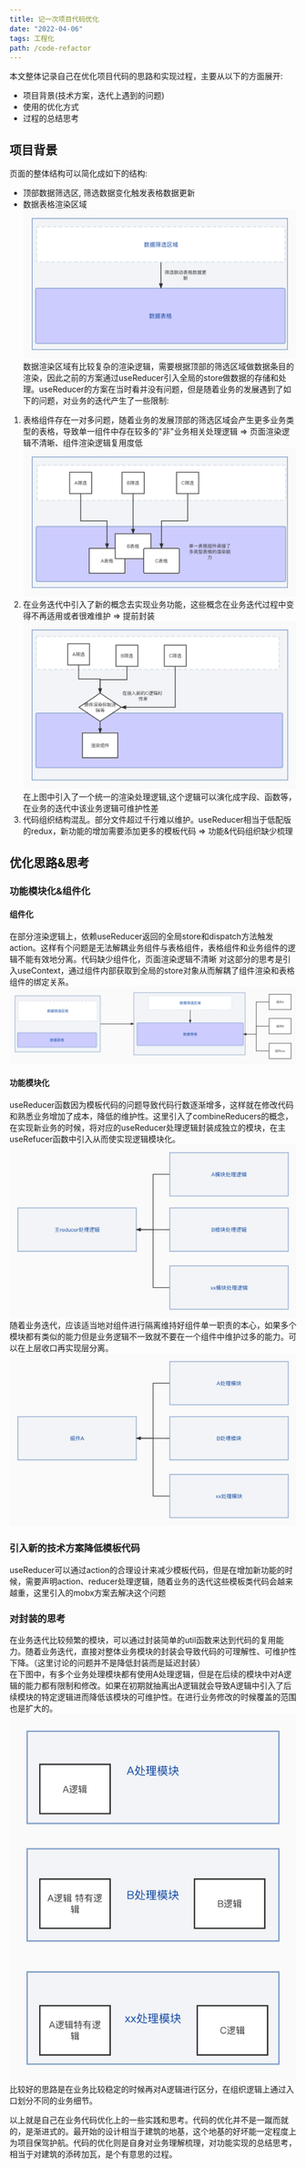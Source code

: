 ```yaml
---
title: 记一次项目代码优化
date: "2022-04-06"
tags: 工程化
path: /code-refactor
---
```


本文整体记录自己在优化项目代码的思路和实现过程，主要从以下的方面展开: 
* 项目背景(技术方案，迭代上遇到的问题) 
* 使用的优化方式
* 过程的总结思考

## 项目背景  
页面的整体结构可以简化成如下的结构:
* 顶部数据筛选区, 筛选数据变化触发表格数据更新
* 数据表格渲染区域
![页面结构](./codeRefactor/pageStruct.jpg)  
数据渲染区域有比较复杂的渲染逻辑，需要根据顶部的筛选区域做数据条目的渲染，因此之前的方案通过useReducer引入全局的store做数据的存储和处理。useReducer的方案在当时看并没有问题，但是随着业务的发展遇到了如下的问题，对业务的迭代产生了一些限制:
1. 表格组件存在一对多问题，随着业务的发展顶部的筛选区域会产生更多业务类型的表格，导致单一组件中存在较多的"非"业务相关处理逻辑 => 页面渲染逻辑不清晰、组件渲染逻辑复用度低
![表格组件渲染问题](./codeRefactor/tableProblem.jpg)   
2. 在业务迭代中引入了新的概念去实现业务功能，这些概念在业务迭代过程中变得不再适用或者很难维护 => 提前封装
![渲染逻辑问题](./codeRefactor/concept.jpg)
在上图中引入了一个统一的渲染处理逻辑,这个逻辑可以演化成字段、函数等，在业务的迭代中该业务逻辑可维护性差  
3. 代码组织结构混乱。部分文件超过千行难以维护。useReducer相当于低配版的redux，新功能的增加需要添加更多的模板代码 => 功能&代码组织缺少梳理

## 优化思路&思考
### 功能模块化&组件化
#### 组件化
在部分渲染逻辑上，依赖useReducer返回的全局store和dispatch方法触发action。这样有个问题是无法解耦业务组件与表格组件，表格组件和业务组件的逻辑不能有效地分离。代码缺少组件化，页面渲染逻辑不清晰
对这部分的思考是引入useContext，通过组件内部获取到全局的store对象从而解耦了组件渲染和表格组件的绑定关系。
![组件化](./codeRefactor/component.jpg)  
#### 功能模块化 
useReducer函数因为模板代码的问题导致代码行数逐渐增多，这样就在修改代码和熟悉业务增加了成本，降低的维护性。这里引入了combineReducers的概念，在实现新业务的时候，将对应的useReducer处理逻辑封装成独立的模块，在主useRefucer函数中引入从而使实现逻辑模块化。
![reducer逻辑分离](./codeRefactor/reducer.jpg)  
随着业务迭代，应该适当地对组件进行隔离维持好组件单一职责的本心，如果多个模块都有类似的能力但是业务逻辑不一致就不要在一个组件中维护过多的能力。可以在上层收口再实现层分离。  
![组件逻辑拆分](./codeRefactor/single.jpg)  

### 引入新的技术方案降低模板代码
useReducer可以通过action的合理设计来减少模板代码，但是在增加新功能的时候，需要声明action、reducer处理逻辑，随着业务的迭代这些模板类代码会越来越重，这里引入的mobx方案去解决这个问题

### 对封装的思考  
在业务迭代比较频繁的模块，可以通过封装简单的util函数来达到代码的复用能力。随着业务迭代，直接对整体业务模块的封装会导致代码的可理解性、可维护性下降。（这里讨论的问题并不是降低封装而是延迟封装）  
在下图中，有多个业务处理模块都有使用A处理逻辑，但是在后续的模块中对A逻辑的能力都有限制和修改。如果在初期就抽离出A逻辑就会导致A逻辑中引入了后续模块的特定逻辑进而降低该模块的可维护性。在进行业务修改的时候覆盖的范围也是扩大的。
![封装](./codeRefactor/module.jpg)  
比较好的思路是在业务比较稳定的时候再对A逻辑进行区分，在组织逻辑上通过入口划分不同的业务细节。 

以上就是自己在业务代码优化上的一些实践和思考。代码的优化并不是一蹴而就的，是渐进式的。最开始的设计相当于建筑的地基，这个地基的好坏能一定程度上为项目保驾护航。代码的优化则是自身对业务理解梳理，对功能实现的总结思考，相当于对建筑的添砖加瓦，是个有意思的过程。















